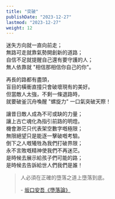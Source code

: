```yaml
---
title: "突破"
publishDate: "2023-12-27"
lastmod: "2023-12-27"
weight: 12
---
```


迷失方向就一直向前走；<br/>
無路可走就靠氣勢開創新的道路；<br/>
自信不足就提醒自己還有要守護的人；<br/>
無人依靠就 "相信那相信你自己的你"。<br/>

再長的路都有盡頭，<br/>
盲目的橫衝直撞只會破壞現有的美好。<br/>
但當敵人太強，不剩一條退路時，<br/>
就要破釜沉舟喚醒 "螺旋力" 一口氣突破天際！<br/>

讓昔日敵人成為不可或缺的力量；<br/>
讓上古亡魂化為指引前路的明燈。<br/>
機會渺茫只代表架空數字嘅極限；<br/>
無限絕望只是能逐一擊破嘅考驗。<br/>
倒下之人嘅犧牲為我們打破界限；<br/>
永不言敗嘅精神使我們不再迷茫。<br/>
是時候去展示給孩子們可能的路；<br/>
是時候去告訴給世人們我們是誰！<br/>

> 人必須在正確的墮落之道上墮落到底。
>
> \- [坂口安吾《墮落論》](https://arielhsu.tw/sakaguchi-ango-quotes/)
